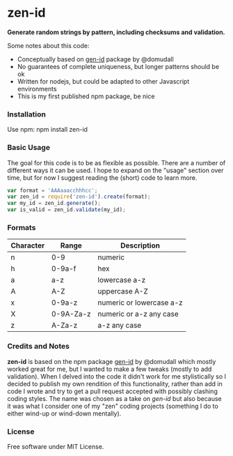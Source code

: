 zen-id
======

**Generate random strings by pattern, including checksums and validation.**

Some notes about this code:
  * Conceptually based on [gen-id](/domudall/gen-id) package by @domudall
  * No guarantees of complete uniqueness, but longer patterns should be ok
  * Written for nodejs, but could be adapted to other Javascript environments
  * This is my first published npm package, be nice

### Installation

Use npm:
    npm install zen-id

### Basic Usage

The goal for this code is to be as flexible as possible. There are a number
of different ways it can be used. I hope to expand on the "usage" section
over time, but for now I suggest reading the (short) code to learn more.

```javascript
var format = 'AAAaaacchhhcc';
var zen_id = require('zen-id').create(format);
var my_id = zen_id.generate();
var is_valid = zen_id.validate(my_id);
```

### Formats

| Character | Range | Description |
| --------- | ----- | ----------- |
| n | 0-9 | numeric |
| h | 0-9a-f | hex |
| a | a-z | lowercase a-z |
| A | A-Z | uppercase A-Z |
| x | 0-9a-z | numeric or lowercase a-z |
| X | 0-9A-Za-z | numeric or a-z any case |
| z | A-Za-z | a-z any case |

### Credits and Notes

**zen-id** is based on the npm package [gen-id](/domudall/gen-id) by @domudall
which mostly worked great for me, but I wanted to make a few tweaks (mostly to
add validation). When I delved into the code it didn't work for me stylistically
so I decided to publish my own rendition of this functionality, rather than
add in code I wrote and try to get a pull request accepted with possibly clashing
coding styles. The name was chosen as a take on *gen-id* but also because it was
what I consider one of my "zen" coding projects (something I do to either wind-up
or wind-down mentally).

### License

Free software under MIT License.
